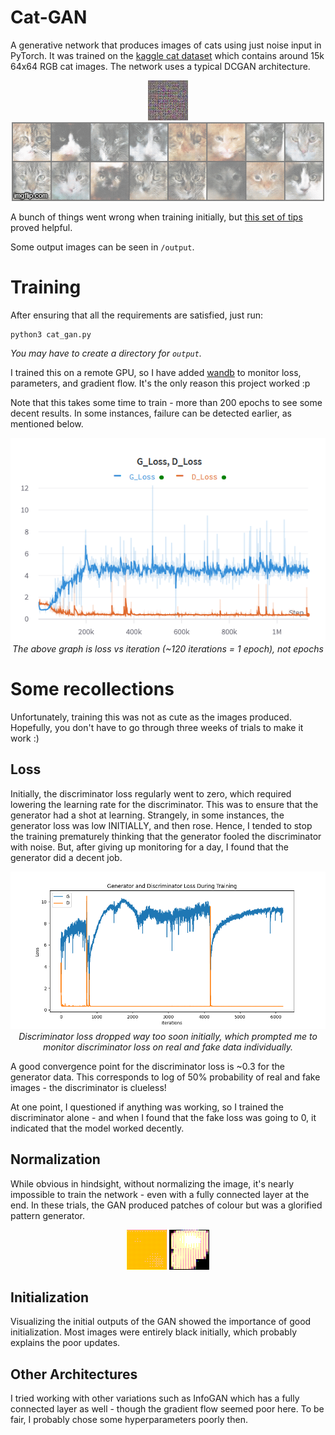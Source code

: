 # Cat-GAN

A generative network that produces images of cats using just noise input in PyTorch. It was trained on the [kaggle cat dataset](https://www.kaggle.com/spandan2/cats-faces-64x64-for-generative-models) which contains around 15k 64x64 RGB cat images. The network uses a typical DCGAN architecture.

<div style="text-align:center;">
    <img src="output/0_1.jpg"/>
    <img src="output/timelapse.gif"/>
</div>

A bunch of things went wrong when training initially, but [this set of tips](https://github.com/soumith/ganhacks) proved helpful.

Some output images can be seen in ```/output```.

# Training

After ensuring that all the requirements are satisfied, just run:

```
python3 cat_gan.py
```
<i>You may have to create a directory for ```output```.</i>

I trained this on a remote GPU, so I have added [wandb](https://wandb.ai/) to monitor loss, parameters, and gradient flow. It's the only reason this project worked :p

Note that this takes some time to train - more than 200 epochs to see some decent results. In some instances, failure can be detected earlier, as mentioned below.

<div style="text-align:center">
    <img src="plot/loss.png"/>
    <br/>
    <i>The above graph is loss vs iteration (~120 iterations = 1 epoch), not epochs</i>
</div>

# Some recollections

Unfortunately, training this was not as cute as the images produced. Hopefully, you don't have to go through three weeks of trials to make it work :)

## Loss 

Initially, the discriminator loss regularly went to zero, which required lowering the learning rate for the discriminator. This was to ensure that the generator had a shot at learning. Strangely, in some instances, the generator loss was low INITIALLY, and then rose. Hence, I tended to stop the training prematurely thinking that the generator fooled the discriminator with noise. But, after giving up monitoring for a day, I found that the generator did a decent job. 

<div style="text-align:center">
    <img src="samples/loss.png"/>
        <br/>
    <i>Discriminator loss dropped way too soon initially, which prompted me to monitor discriminator loss on real and fake data individually.</i>
</div>

A good convergence point for the discriminator loss is ~0.3 for the generator data. This corresponds to log of 50% probability of real and fake images - the discriminator is clueless!

At one point, I questioned if anything was working, so I trained the discriminator alone - and when I found that the fake loss was going to 0, it indicated that the model worked decently.

## Normalization

While obvious in hindsight, without normalizing the image, it's nearly impossible to train the network - even with a fully connected layer at the end. In these trials, the GAN produced patches of colour but was a glorified pattern generator.

<div style="text-align:center">
    <img src="samples/60000_8.png"/>    <img src="samples/6000_8.png"/>
</div>

## Initialization

Visualizing the initial outputs of the GAN showed the importance of good initialization. Most images were entirely black initially, which probably explains the poor updates. 

## Other Architectures

I tried working with other variations such as InfoGAN which has a fully connected layer as well - though the gradient flow seemed poor here. To be fair, I probably chose some hyperparameters poorly then.
